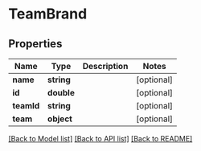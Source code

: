 # TeamBrand

## Properties
Name | Type | Description | Notes
------------ | ------------- | ------------- | -------------
**name** | **string** |  | [optional] 
**id** | **double** |  | [optional] 
**teamId** | **string** |  | [optional] 
**team** | **object** |  | [optional] 

[[Back to Model list]](../README.md#documentation-for-models) [[Back to API list]](../README.md#documentation-for-api-endpoints) [[Back to README]](../README.md)


